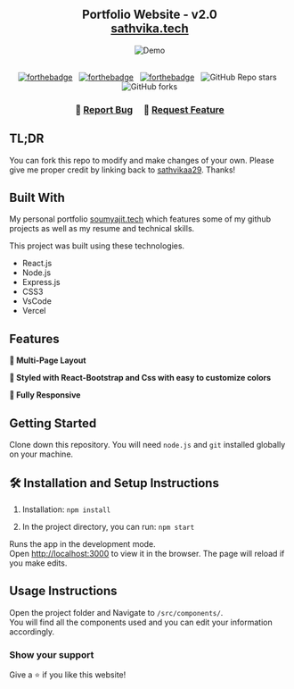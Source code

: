 <h2 align="center">
  Portfolio Website - v2.0<br/>
  <a href="https://sathvika.vercel.app/" target="_blank">sathvika.tech</a>
</h2>
<div align="center">
  <img alt="Demo" src="./Images/readme-img1.png" />
</div>

<br/>

<center>

[![forthebadge](https://forthebadge.com/images/badges/built-with-love.svg)](https://forthebadge.com) &nbsp;
[![forthebadge](https://forthebadge.com/images/badges/made-with-javascript.svg)](https://forthebadge.com) &nbsp;
[![forthebadge](https://forthebadge.com/images/badges/open-source.svg)](https://forthebadge.com) &nbsp;
![GitHub Repo stars](https://img.shields.io/github/stars/sathvikaa29/Portfolio?color=red&logo=github&style=for-the-badge) &nbsp;
![GitHub forks](https://img.shields.io/github/forks/sathvikaa29/Portfolio?color=red&logo=github&style=for-the-badge)

</center>

<h3 align="center">
    🔹
    <a href="https://github.com/issues">Report Bug</a> &nbsp; &nbsp;
    🔹
    <a href="https://github.com/sathvikaa29/My-Portfolio/issues">Request Feature</a>
</h3>

## TL;DR

You can fork this repo to modify and make changes of your own. Please give me proper credit by linking back to [sathvikaa29](https://github.com/sathvikaa29/My-Portfolio). Thanks!

## Built With

My personal portfolio <a href="https://sathvika.vercel.app/" target="_blank">soumyajit.tech</a> which features some of my github projects as well as my resume and technical skills.<br/>

This project was built using these technologies.

- React.js
- Node.js
- Express.js
- CSS3
- VsCode
- Vercel

## Features

**📖 Multi-Page Layout**

**🎨 Styled with React-Bootstrap and Css with easy to customize colors**

**📱 Fully Responsive**

## Getting Started

Clone down this repository. You will need `node.js` and `git` installed globally on your machine.

## 🛠 Installation and Setup Instructions

1. Installation: `npm install`

2. In the project directory, you can run: `npm start`

Runs the app in the development mode.\
Open [http://localhost:3000](http://localhost:3000) to view it in the browser.
The page will reload if you make edits.

## Usage Instructions

Open the project folder and Navigate to `/src/components/`. <br/>
You will find all the components used and you can edit your information accordingly.

### Show your support

Give a ⭐ if you like this website!


